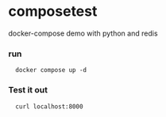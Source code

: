 # composetest
docker-compose demo with python and redis

### run

```
  docker compose up -d
```

### Test it out
```
  curl localhost:8000
```
